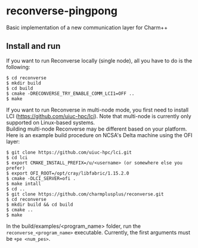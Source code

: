 # reconverse-pingpong
Basic implementation of a new communication layer for Charm++

## Install and run

If you want to run Reconverse locally (single node), all you have to do is the following:  

```
$ cd reconverse
$ mkdir build
$ cd build
$ cmake -DRECONVERSE_TRY_ENABLE_COMM_LCI1=OFF ..
$ make
```

If you want to run Reconverse in multi-node mode, you first need to install LCI (https://github.com/uiuc-hpc/lci). Note that multi-node is currently only supported on Linux-based systems.  
Building multi-node Reconverse may be different based on your platform. Here is an example build procedure on NCSA's Delta machine using the OFI layer:  

```
$ git clone https://github.com/uiuc-hpc/lci.git
$ cd lci
$ export CMAKE_INSTALL_PREFIX=/u/<username> (or somewhere else you prefer)
$ export OFI_ROOT=/opt/cray/libfabric/1.15.2.0
$ cmake -DLCI_SERVER=ofi .
$ make intall
$ cd ..
$ git clone https://github.com/charmplusplus/reconverse.git
$ cd reconverse
$ mkdir build && cd build
$ cmake ..
$ make
```

In the build/examples/<program_name> folder, run the `reconverse_<program_name>` executable. Currently, the first arguments must be `+pe <num_pes>`.  

